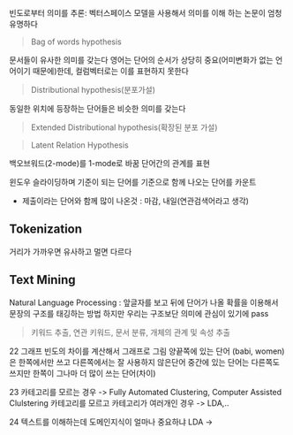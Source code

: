 


빈도로부터 의미를 추론: 벡터스페이스 모델을 사용해서 의미를 이해 하는 논문이 엄청 유명하다
> Bag of words hypothesis
> 
문서들이 유사한 의미를 갖는다
영어는 단어의 순서가 상당히 중요(어미변화가 없는 언어이기 때문에)한데, 컬럼벡터로는 이를 표현하지 못한다
> Distributional hypothesis(분포가설)

동일한 위치에 등장하는 단어들은 비슷한 의미를 갖는다
> Extended Distributional hypothesis(확장된 분포 가설)

> Latent Relation Hypothesis

백오브워드(2-mode)를 1-mode로 바꿈 
단어간의 관계를 표현

윈도우 슬라이딩하며 기준이 되는 단어를 기준으로 함께 나오는 단어를 카운트
* 제출이라는 단어와 함께 많이 나온것 : 마감, 내일(연관검색어라고 생각)

## Tokenization

거리가 가까우면 유사하고 멀면 다르다

## Text  Mining

Natural Language Processing : 앞글자를 보고 뒤에 단어가 나올 확률을 이용해서 문장의 구조를 태깅하는 방법
하지만 우리는 구조보단 의미에 관심이 있기에 pass

> 키워드 추출, 연관 키워드, 문서 분류, 개체의 관계 및 속성 추출

22
그래프
빈도의 차이를 계산해서 그래프로 그림
양끝쪽에 있는 단어 (babi, women)은 한쪽에서만 쓰고 다른쪽에서는 잘 사용하지 않은단어
중간에 있는 단어는 다른쪽도 쓰지만 한쪽이 그나마 더 많이 쓰는 단어(차이)

23
카테고리를 모르는 경우 -> Fully Automated Clustering, Computer Assisted Clulstering
카테고리를 모르고 카테고리가 여러개인 경우 -> LDA,..

24
텍스트를 이해하는데 도메인지식이 얼마나 중요하냐
LDA -> 
<!--stackedit_data:
eyJoaXN0b3J5IjpbNzExMTEwMTM4LDE1ODIxMTUwOTcsLTE3NT
A4OTM3NDcsMTQzMjk0MjgyNiwtMTQwMjc5NTU3MCwtMTY3MzM4
NjE0OSwtMTY3NjU1MzI5M119
-->